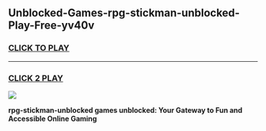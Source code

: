 
## Unblocked-Games-rpg-stickman-unblocked-Play-Free-yv40v
<h3>
<a href="https://premium76.site?title=rpg-stickman-unblocked&ref=18A1">CLICK TO PLAY</a></h3>
<hr>

<h3>
<a href="https://premium76.site?title=rpg-stickman-unblocked&ref=18A1">CLICK 2 PLAY</a>
  
</h3>

<a href="https://premium76.site?title=rpg-stickman-unblocked&ref=18A1"><img src="https://clearcache.store/games.png"></a>


**rpg-stickman-unblocked games unblocked: Your Gateway to Fun and Accessible Online Gaming**
